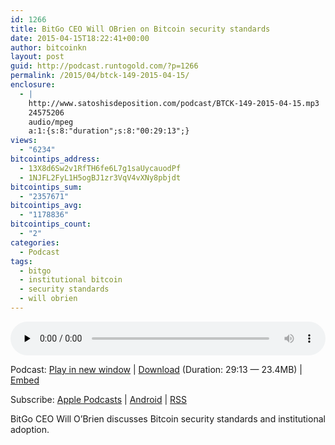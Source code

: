 ```yaml
---
id: 1266
title: BitGo CEO Will OBrien on Bitcoin security standards
date: 2015-04-15T18:22:41+00:00
author: bitcoinkn
layout: post
guid: http://podcast.runtogold.com/?p=1266
permalink: /2015/04/btck-149-2015-04-15/
enclosure:
  - |
    http://www.satoshisdeposition.com/podcast/BTCK-149-2015-04-15.mp3
    24575206
    audio/mpeg
    a:1:{s:8:"duration";s:8:"00:29:13";}
views:
  - "6234"
bitcointips_address:
  - 13X8d6Sw2v1RfTH6fe6L7g1saUycauodPf
  - 1NJFL2FyL1H5ogBJ1zr3VqV4vXNy8pbjdt
bitcointips_sum:
  - "2357671"
bitcointips_avg:
  - "1178836"
bitcointips_count:
  - "2"
categories:
  - Podcast
tags:
  - bitgo
  - institutional bitcoin
  - security standards
  - will obrien
---
```

<!--powerpress_player-->

<div class="powerpress_player" id="powerpress_player_5741">
  <audio class="wp-audio-shortcode" id="audio-1266-152" preload="none" style="width: 100%;" controls="controls"><source type="audio/mpeg" src="http://media.blubrry.com/bitcoinruntogold/p/www.satoshisdeposition.com/podcast/BTCK-149-2015-04-15.mp3?_=152" /><a href="http://media.blubrry.com/bitcoinruntogold/p/www.satoshisdeposition.com/podcast/BTCK-149-2015-04-15.mp3">http://media.blubrry.com/bitcoinruntogold/p/www.satoshisdeposition.com/podcast/BTCK-149-2015-04-15.mp3</a></audio>
</div>

<p class="powerpress_links powerpress_links_mp3">
  Podcast: <a href="http://media.blubrry.com/bitcoinruntogold/p/www.satoshisdeposition.com/podcast/BTCK-149-2015-04-15.mp3" class="powerpress_link_pinw" target="_blank" title="Play in new window" onclick="return powerpress_pinw('https://www.bitcoin.kn/?powerpress_pinw=1266-podcast');" rel="nofollow">Play in new window</a> | <a href="http://media.blubrry.com/bitcoinruntogold/s/www.satoshisdeposition.com/podcast/BTCK-149-2015-04-15.mp3" class="powerpress_link_d" title="Download" rel="nofollow" download="BTCK-149-2015-04-15.mp3">Download</a> (Duration: 29:13 &#8212; 23.4MB) | <a href="#" class="powerpress_link_e" title="Embed" onclick="return powerpress_show_embed('1266-podcast');" rel="nofollow">Embed</a>
</p>

<p class="powerpress_embed_box" id="powerpress_embed_1266-podcast" style="display: none;">
  <input id="powerpress_embed_1266-podcast_t" type="text" value="<iframe width=&quot;320&quot; height=&quot;30&quot; src=&quot;https://www.bitcoin.kn/?powerpress_embed=1266-podcast&amp;powerpress_player=mediaelement-audio&quot; frameborder=&quot;0&quot; scrolling=&quot;no&quot;></iframe>" onclick="javascript: this.select();" onfocus="javascript: this.select();" style="width: 70%;" readOnly />
</p>

<p class="powerpress_links powerpress_subscribe_links">
  Subscribe: <a href="https://itunes.apple.com/WebObjects/MZStore.woa/wa/viewPodcast?id=301670981&mt=2&ls=1#episodeGuid=http%3A%2F%2Fpodcast.runtogold.com%2F%3Fp%3D1266" class="powerpress_link_subscribe powerpress_link_subscribe_itunes" title="Subscribe on Apple Podcasts" rel="nofollow">Apple Podcasts</a> | <a href="https://subscribeonandroid.com/www.bitcoin.kn/feed/podcast/" class="powerpress_link_subscribe powerpress_link_subscribe_android" title="Subscribe on Android" rel="nofollow">Android</a> | <a href="https://www.bitcoin.kn/feed/podcast/" class="powerpress_link_subscribe powerpress_link_subscribe_rss" title="Subscribe via RSS" rel="nofollow">RSS</a>
</p>

BitGo CEO Will O&#8217;Brien discusses Bitcoin security standards and institutional adoption.